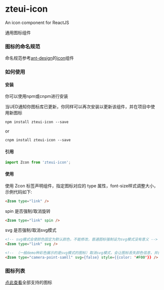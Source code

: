 # zteui-icon
An icon component for ReactJS

通用图标组件

### 图标的命名规范
命名规范参考[ant-design](https://ant.design/docs/react/introduce-cn)的[icon](https://ant.design/components/icon-cn/)组件

### 如何使用
#### 安装
你可以使用npm或cnpm进行安装

当UED通知你图标库已更新，你同样可以再次安装以更新该组件，并在项目中使用新图标
```text
npm install zteui-icon --save
```
or
```text
cnpm install zteui-icon --save
```


#### 引用
```javascript
import Zcon from 'zteui-icon';
```

#### 使用
使用 Zcon 标签声明组件，指定图标对应的 type 属性，font-size样式调整大小，示例代码如下:
```html
<Zcon type="link" />
```

spin 是否强制/取消旋转
```html
<Zcon type="link" spin />
```

svg 是否强制/取消svg模式
```html
<!-- svg模式会使颜色固定为默认颜色，不能修改，普通图标强制设为svg模式没有意义 -->
<Zcon type="link" svg />

<!-- （一般demo种彩色展示的是svg模式的图标）取消svg模式，会让图标丢失颜色信息，并接受color控制 -->
<Zcon type="camera-point-samll" svg={false} style={{color: '#F00'}} />
```

### 图标列表
[点此查看](https://nicokam.github.io/zteui-icon/)全部支持的图标
